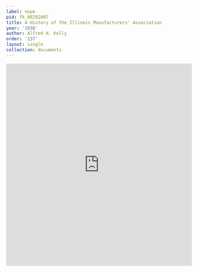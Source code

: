 ```yaml
---
label: nope
pid: fk_08292007
title: A History of the Illinois Manufacturers' Association
year: '1938'
author: Alfred H. Kelly
order: '137'
layout: single
collection: documents
---
```

<iframe src="https://northwestern.app.box.com/embed/s/puqqc10y6s2zt20cg4gcyzev1uz2x352?sortColumn=date&view=list" width="100%" height="550" frameborder="0" allowfullscreen webkitallowfullscreen msallowfullscreen></iframe>
